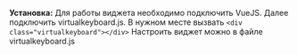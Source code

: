 **Установка:**
Для работы виджета необходимо подключить VueJS.
Далее подключить virtualkeyboard.js.
В нужном месте вызвать `<div class="virtualkeyboard"></div>`
Настроить виджет можно в файле virtualkeyboard.js

